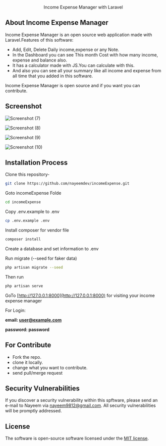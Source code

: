 <p align="center">Income Expense Manager with Laravel</p>


## About Income Expense Manager

Income Expense Manager is an open source web application made with Laravel.Features of this software:

- Add, Edit, Delete Daily income,expense or any Note.
- In the Dashboard you can see This month Cost with how many income, expense and balance also.
- It has a calculator made with JS.You can calculate with this.
- And also you can see all your summary like all income and expense from all time that you added in this software.

Income Expense Manager is open source and if you want you can contribute.

## Screenshot

![Screenshot (7)](https://user-images.githubusercontent.com/40033062/66742324-364e0300-ee99-11e9-98c3-2ab492bd154d.png)

![Screenshot (8)](https://user-images.githubusercontent.com/40033062/66742412-64334780-ee99-11e9-99dc-6031ebb16cad.png)

![Screenshot (9)](https://user-images.githubusercontent.com/40033062/66742420-69909200-ee99-11e9-8fa5-ce8c95007823.png)

![Screenshot (10)](https://user-images.githubusercontent.com/40033062/66742428-6d241900-ee99-11e9-9089-e1bd2e2311ad.png)

## Installation Process

Clone this repository-
```sh
git clone https://github.com/nayeemdev/incomeExpense.git
```
Goto incomeExpense Folde
```sh
cd incomeExpense
```
Copy .env.example to .env 
```sh
cp .env.example .env
```
Install composer for vendor file
```sh
composer install
```
Create a database and set information to .env


Run migrate (--seed for faker data)
```sh
php artisan migrate --seed
```
Then run 
```sh
php artisan serve
```
GoTo [http://127.0.0.1:8000](http://127.0.0.1:8000) for visiting your income expense manager

For Login:

**email: user@example.com**

**password: password**

## For Contribute


- Fork the repo.
- clone it locally.
- change what you want to contribute.
- send pull/merge request


## Security Vulnerabilities

If you discover a security vulnerability within this spftware, please send an e-mail to Nayeem via [nayeem9812@gmail.com](mailto:nayeem9812@gmail.com). All security vulnerabilities will be promptly addressed.

## License

The software is open-source software licensed under the [MIT license](https://opensource.org/licenses/MIT).

